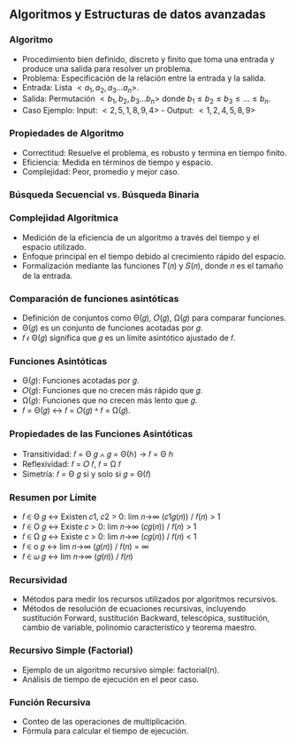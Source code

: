 ## Algoritmos y Estructuras de datos avanzadas

### Algoritmo
- Procedimiento bien definido, discreto y finito que toma una entrada y produce una salida para resolver un problema.
- Problema: Especificación de la relación entre la entrada y la salida.
- Entrada: Lista $<a_1, a_2, a_3...a_n>$.
- Salida: Permutación $<b_1, b_2, b_3...b_n>$ donde $b_1 ≤ b_2 ≤ b_3 ≤ … ≤ b_n$.
- Caso Ejemplo: Input: $<2,5,1,8,9,4>$ - Output: $<1,2,4,5,8,9>$

### Propiedades de Algoritmo
- Correctitud: Resuelve el problema, es robusto y termina en tiempo finito.
- Eficiencia: Medida en términos de tiempo y espacio.
- Complejidad: Peor, promedio y mejor caso.

### Búsqueda Secuencial vs. Búsqueda Binaria

### Complejidad Algorítmica
- Medición de la eficiencia de un algoritmo a través del tiempo y el espacio utilizado.
- Enfoque principal en el tiempo debido al crecimiento rápido del espacio.
- Formalización mediante las funciones 𝑇(𝑛) y 𝑆(𝑛), donde 𝑛 es el tamaño de la entrada.

### Comparación de funciones asintóticas
- Definición de conjuntos como Θ(𝑔), 𝑂(𝑔), Ω(𝑔) para comparar funciones.
- Θ(𝑔) es un conjunto de funciones acotadas por 𝑔.
- 𝑓 𝜖 Θ(𝑔) significa que 𝑔 es un límite asintótico ajustado de 𝑓.

### Funciones Asintóticas
- Θ(𝑔): Funciones acotadas por 𝑔.
- 𝑂(𝑔): Funciones que no crecen más rápido que 𝑔.
- Ω(𝑔): Funciones que no crecen más lento que 𝑔.
- 𝑓 = Θ(𝑔) ↔ 𝑓 = 𝑂(𝑔) ˄ 𝑓 = Ω(𝑔).

### Propiedades de las Funciones Asintóticas
- Transitividad: 𝑓 = Θ 𝑔 ∧ 𝑔 = Θ(ℎ) → 𝑓 = Θ ℎ
- Reflexividad: 𝑓 = 𝑂 𝑓, 𝑓 = Ω 𝑓
- Simetría: 𝑓 = Θ 𝑔 si y solo si 𝑔 = Θ(𝑓)

### Resumen por Límite
- 𝑓 ∈ Θ 𝑔 ↔ Existen 𝑐1, 𝑐2 > 0: lim 𝑛→∞ (𝑐1𝑔(𝑛)) / 𝑓(𝑛) > 1
- 𝑓 ∈ O 𝑔 ↔ Existe 𝑐 > 0: lim 𝑛→∞ (𝑐𝑔(𝑛)) / 𝑓(𝑛) > 1
- 𝑓 ∈ Ω 𝑔 ↔ Existe 𝑐 > 0: lim 𝑛→∞ (𝑐𝑔(𝑛)) / 𝑓(𝑛) < 1
- 𝑓 ∈ o 𝑔 ↔ lim 𝑛→∞ (𝑔(𝑛)) / 𝑓(𝑛) = ∞
- 𝑓 ∈ 𝜔 𝑔 ↔ lim 𝑛→∞ (𝑔(𝑛)) / 𝑓(𝑛)

### Recursividad
- Métodos para medir los recursos utilizados por algoritmos recursivos.
- Métodos de resolución de ecuaciones recursivas, incluyendo sustitución Forward, sustitución Backward, telescópica, sustitución, cambio de variable, polinomio característico y teorema maestro.

### Recursivo Simple (Factorial)
- Ejemplo de un algoritmo recursivo simple: factorial(n).
- Análisis de tiempo de ejecución en el peor caso.

### Función Recursiva
- Conteo de las operaciones de multiplicación.
- Fórmula para calcular el tiempo de ejecución.
